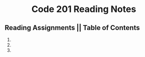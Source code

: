 <h1 align="center">Code 201 Reading Notes</h1>

## Reading Assignments || Table of Contents
1.
2.
3.

